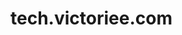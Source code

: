 # tech.victoriee.com

<!--

# VictorieeMan.github.io


Run mk docs through:
pyenv activate .ve-mkdocs-1

Then:
mkdocs build
or
mkdocs serve

Docs:
cd docs-site; pyenv activate .ve-mkdocs-1; mkdocs serve --dev-addr=127.0.0.1:8080

Blog:
cd blog-site; pyenv activate .ve-mkdocs-1; mkdocs serve --dev-addr=127.0.0.1:8082
-->